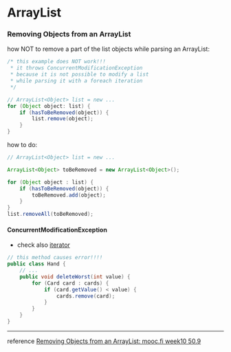 # ArrayList

### Removing Objects from an ArrayList
how NOT to remove a part of the list objects while parsing an ArrayList:
```java
/* this example does NOT work!!!
 * it throws ConcurrentModificationException
 * because it is not possible to modify a list
 * while parsing it with a foreach iteration
 */

// ArrayList<Object> list = new ...
for (Object object: list) {
    if (hasToBeRemoved(object)) {
        list.remove(object);
    }
}
```

how to do: 
```java
// ArrayList<Object> list = new ...

ArrayList<Object> toBeRemoved = new ArrayList<Object>();

for (Object object : list) {
    if (hasToBeRemoved(object)) {
        toBeRemoved.add(object);
    }
}
list.removeAll(toBeRemoved);
```

#### ConcurrentModificationException
* check also [iterator](iterator.md)
```java
// this method causes error!!!!
public class Hand {
    // ...
    public void deleteWorst(int value) {
        for (Card card : cards) {
            if (card.getValue() < value) {
                cards.remove(card);
            }
        }
    }
}
```


------
reference [Removing Objects from an ArrayList: mooc.fi week10 50.9](https://materiaalit.github.io/2013-oo-programming/part2/week-10/)
